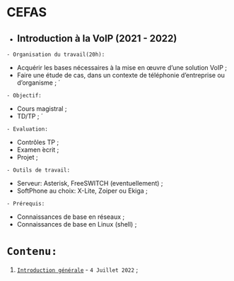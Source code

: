 # CEFAS
 * ##  Introduction à la VoIP (2021 - 2022)

``` - Organisation du travail(20h): ```
 * Acquérir les bases nécessaires à la mise en œuvre d’une solution VoIP ;
 * Faire une étude de cas, dans un contexte de téléphonie d’entreprise ou d’organisme ; ́
 
 ``` - Objectif: ```
 * Cours magistral ;
 * TD/TP ; ́
 
``` - Evaluation: ```
 * Contrôles TP ;
 * Examen  ́ecrit ;
 * Projet ;
 
``` - Outils de travail: ```
 * Serveur: Asterisk, FreeSWITCH (eventuellement) ;
 * SoftPhone au choix: X-Lite, Zoiper ou Ekiga ;
 
``` - Prérequis: ```
 * Connaissances de base en réseaux ;
 * Connaissances de base en Linux (shell) ;
 
 # ``` Contenu: ```
 1. [`Introduction générale`](https://github.com/pape-barro/CEFAS/blob/main/introduction_generale.pdf) - ``` 4 Juillet 2022 ``` ;
